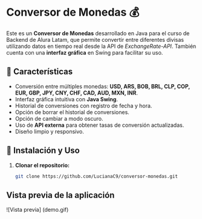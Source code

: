 # Conversor de Monedas 💰

Este es un **Conversor de Monedas** desarrollado en Java para el curso de Backend de Alura Latam, que permite convertir entre diferentes divisas utilizando datos en tiempo real desde la API de *ExchangeRate-API*. También cuenta con una **interfaz gráfica** en Swing para facilitar su uso.

## 📌 Características
- Conversión entre múltiples monedas: **USD, ARS, BOB, BRL, CLP, COP, EUR, GBP, JPY, CNY, CHF, CAD, AUD, MXN, INR**.
- Interfaz gráfica intuitiva con **Java Swing**.
- Historial de conversiones con registro de fecha y hora.
- Opción de borrar el historial de conversiones.
- Opción de cambiar a modo oscuro.
- Uso de **API externa** para obtener tasas de conversión actualizadas.
- Diseño limpio y responsivo.

## 🚀 Instalación y Uso
1. **Clonar el repositorio:**
   ```bash
   git clone https://github.com/LucianaC9/conversor-monedas.git

## Vista previa de la aplicación
![Vista previa] (demo.gif)
